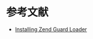 
# 参考文献
- [Installing Zend Guard Loader](http://files.zend.com/help/Zend-Guard/content/installing_zend_guard_loader.htm)
